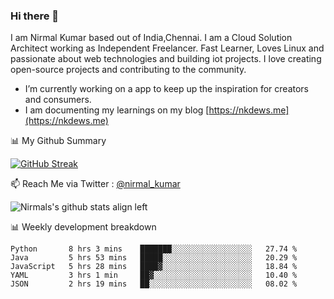 ### Hi there 👋

 I am Nirmal Kumar based out of India,Chennai. I am a Cloud Solution Architect working as Independent Freelancer. Fast Learner, Loves Linux and passionate about web technologies and building iot projects. I love creating open-source projects and contributing to the community.

- I’m currently working on a app to keep up the inspiration for creators and consumers.
- I am documenting my learnings on my blog [https://nkdews.me](https://nkdews.me)


📊 My Github Summary

[![GitHub Streak](https://github-readme-streak-stats.herokuapp.com?user=nk-gears&theme=dark&hide_border=true&date_format=M%20j%5B%2C%20Y%5D)](https://git.io/streak-stats)


📫 Reach Me via  Twitter : [@nirmal_kumar](https://twitter.com/nirmal_kumar)

![Nirmals's github stats align left](https://github-readme-stats.vercel.app/api?username=nk-gears&show_icons=true)


📊 Weekly development breakdown

<!--START_SECTION:waka-->
```text
Python       8 hrs 3 mins    ███████░░░░░░░░░░░░░░░░░░   27.74 % 
Java         5 hrs 53 mins   █████░░░░░░░░░░░░░░░░░░░░   20.29 % 
JavaScript   5 hrs 28 mins   ████▓░░░░░░░░░░░░░░░░░░░░   18.84 % 
YAML         3 hrs 1 min     ██▓░░░░░░░░░░░░░░░░░░░░░░   10.40 % 
JSON         2 hrs 19 mins   ██░░░░░░░░░░░░░░░░░░░░░░░   08.02 % 
```
<!--END_SECTION:waka-->


